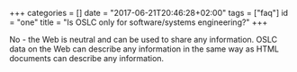 +++
categories = []
date = "2017-06-21T20:46:28+02:00"
tags = ["faq"]
id = "one"
title = "Is OSLC only for software/systems engineering?"
+++

No - the Web is neutral and can be used to share any information. OSLC data on the Web can describe any information in the same way as HTML documents can describe any information.